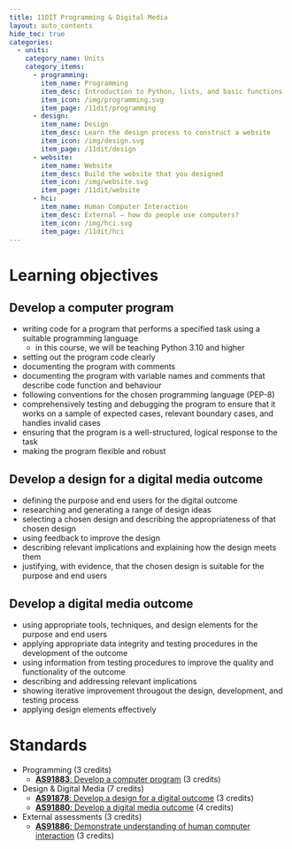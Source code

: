 ```yaml
---
title: 11DIT Programming & Digital Media
layout: auto_contents
hide_toc: true
categories:
  - units:
    category_name: Units
    category_items:
      - programming:
        item_name: Programming
        item_desc: Introduction to Python, lists, and basic functions
        item_icon: /img/programming.svg
        item_page: /11dit/programming
      - design:
        item_name: Design
        item_desc: Learn the design process to construct a website
        item_icon: /img/design.svg
        item_page: /11dit/design
      - website:
        item_name: Website
        item_desc: Build the website that you designed
        item_icon: /img/website.svg
        item_page: /11dit/website
      - hci:
        item_name: Human Computer Interaction
        item_desc: External — how do people use computers?
        item_icon: /img/hci.svg
        item_page: /11dit/hci
---
```


# Learning objectives

## Develop a computer program
- writing code for a program that performs a specified task using a suitable
programming language
    - in this course, we will be teaching Python 3.10 and higher
- setting out the program code clearly
- documenting the program with comments
- documenting the program with variable names and comments that describe code
function and behaviour
- following conventions for the chosen programming language (PEP-8)
- comprehensively testing and debugging the program to ensure that it works on a sample of expected cases, relevant boundary cases, and handles invalid cases
- ensuring that the program is a well-structured, logical response to the task
- making the program flexible and robust

## Develop a design for a digital media outcome

- defining the purpose and end users for the digital outcome
- researching and generating a range of design ideas
- selecting a chosen design and describing the appropriateness of that chosen design
- using feedback to improve the design
- describing relevant implications and explaining how the design meets them
- justifying, with evidence, that the chosen design is suitable for the purpose and end users

## Develop a digital media outcome

- using appropriate tools, techniques, and design elements for the purpose and end users
- applying appropriate data integrity and testing procedures in the development of the outcome
- using information from testing procedures to improve the quality and functionality of the outcome
- describing and addressing relevant implications
- showing iterative improvement througout the design, development, and testing process
- applying design elements effectively

# Standards

* Programming (3 credits)
    * [**AS91883**: Develop a computer program](https://www.nzqa.govt.nz/nqfdocs/ncea-resource/achievements/2019/as91883.pdf) (3 credits)
* Design & Digital Media (7 credits)
    * [**AS91878**: Develop a design for a digital outcome](https://www.nzqa.govt.nz/nqfdocs/ncea-resource/achievements/2019/as91878.pdf) (3 credits)
    * [**AS91880**: Develop a digital media outcome](https://www.nzqa.govt.nz/nqfdocs/ncea-resource/achievements/2019/as91880.pdf) (4 credits)
* External assessments (3 credits)
    * [**AS91886**: Demonstrate understanding of human computer interaction](https://www.nzqa.govt.nz/nqfdocs/ncea-resource/achievements/2019/as91886.pdf) (3 credits)